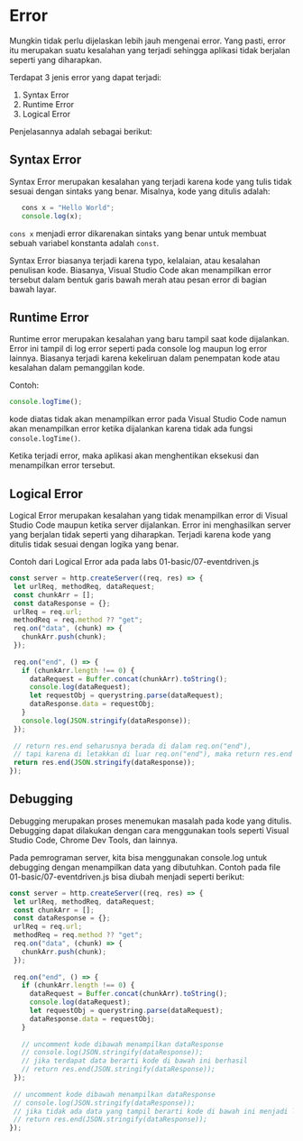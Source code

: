 # Error
 
Mungkin tidak perlu dijelaskan lebih jauh mengenai error. Yang pasti, error itu merupakan suatu kesalahan yang terjadi sehingga aplikasi tidak berjalan seperti yang diharapkan.
 
Terdapat 3 jenis error yang dapat terjadi:
 
1. Syntax Error
2. Runtime Error
3. Logical Error
 
Penjelasannya adalah sebagai berikut:
 
## Syntax Error
 
Syntax Error merupakan kesalahan yang terjadi karena kode yang tulis tidak sesuai dengan sintaks yang benar. Misalnya, kode yang ditulis adalah:
 
```javascript
   cons x = "Hello World";
   console.log(x);
```
 
`cons x` menjadi error dikarenakan sintaks yang benar untuk membuat sebuah variabel konstanta adalah `const`.
 
Syntax Error biasanya terjadi karena typo, kelalaian, atau kesalahan penulisan kode. Biasanya, Visual Studio Code akan menampilkan error tersebut dalam bentuk garis bawah merah atau pesan error di bagian bawah layar.
 
## Runtime Error
 
Runtime error merupakan kesalahan yang baru tampil saat kode dijalankan. Error ini tampil di log error seperti pada console log maupun log error lainnya. Biasanya terjadi karena kekeliruan dalam penempatan kode atau kesalahan dalam pemanggilan kode.
 
Contoh:
 
```javascript
console.logTime();
```
 
kode diatas tidak akan menampilkan error pada Visual Studio Code namun akan menampilkan error ketika dijalankan karena tidak ada fungsi `console.logTime()`.
 
Ketika terjadi error, maka aplikasi akan menghentikan eksekusi dan menampilkan error tersebut.
 
## Logical Error
 
Logical Error merupakan kesalahan yang tidak menampilkan error di Visual Studio Code maupun ketika server dijalankan. Error ini menghasilkan server yang berjalan tidak seperti yang diharapkan. Terjadi karena kode yang ditulis tidak sesuai dengan logika yang benar.
 
Contoh dari Logical Error ada pada labs 01-basic/07-eventdriven.js
 
```javascript
const server = http.createServer((req, res) => {
 let urlReq, methodReq, dataRequest;
 const chunkArr = [];
 const dataResponse = {};
 urlReq = req.url;
 methodReq = req.method ?? "get";
 req.on("data", (chunk) => {
   chunkArr.push(chunk);
 });
 
 req.on("end", () => {
   if (chunkArr.length !== 0) {
     dataRequest = Buffer.concat(chunkArr).toString();
     console.log(dataRequest);
     let requestObj = querystring.parse(dataRequest);
     dataResponse.data = requestObj;
   }
   console.log(JSON.stringify(dataResponse));
 });
 
 // return res.end seharusnya berada di dalam req.on("end"),
 // tapi karena di letakkan di luar req.on("end"), maka return res.end tidak berisi apa apa.
 return res.end(JSON.stringify(dataResponse));
});
```
 
## Debugging
 
Debugging merupakan proses menemukan masalah pada kode yang ditulis. Debugging dapat dilakukan dengan cara menggunakan tools seperti Visual Studio Code, Chrome Dev Tools, dan lainnya.
 
Pada pemrograman server, kita bisa menggunakan console.log untuk debugging dengan menampilkan data yang dibutuhkan. Contoh pada file 01-basic/07-eventdriven.js bisa diubah menjadi seperti berikut:
 
```javascript
const server = http.createServer((req, res) => {
 let urlReq, methodReq, dataRequest;
 const chunkArr = [];
 const dataResponse = {};
 urlReq = req.url;
 methodReq = req.method ?? "get";
 req.on("data", (chunk) => {
   chunkArr.push(chunk);
 });
 
 req.on("end", () => {
   if (chunkArr.length !== 0) {
     dataRequest = Buffer.concat(chunkArr).toString();
     console.log(dataRequest);
     let requestObj = querystring.parse(dataRequest);
     dataResponse.data = requestObj;
   }
 
   // uncomment kode dibawah menampilkan dataResponse
   // console.log(JSON.stringify(dataResponse));
   // jika terdapat data berarti kode di bawah ini berhasil
   // return res.end(JSON.stringify(dataResponse));
 });
 
 // uncomment kode dibawah menampilkan dataResponse
 // console.log(JSON.stringify(dataResponse));
 // jika tidak ada data yang tampil berarti kode di bawah ini menjadi logical
 // return res.end(JSON.stringify(dataResponse));
});
```
 

